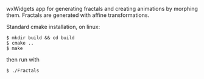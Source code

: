 wxWidgets app for generating fractals and creating animations by morphing them.
Fractals are generated with affine transformations.

Standard cmake installation, on linux:
```
$ mkdir build && cd build
$ cmake ..
$ make
```
then run with
```
$ ./Fractals
```
